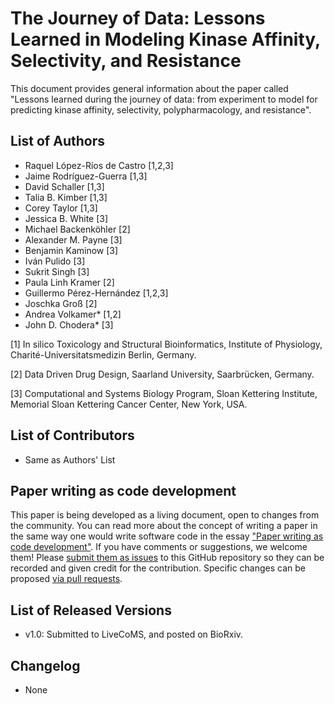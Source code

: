 # The Journey of Data: Lessons Learned in Modeling Kinase Affinity, Selectivity, and Resistance

This document provides general information about the paper called "Lessons learned during the journey of data: from experiment to model for predicting kinase affinity, selectivity, polypharmacology, and resistance".

## List of Authors

- Raquel López-Ríos de Castro [1,2,3]
- Jaime Rodríguez-Guerra [1,3]
- David Schaller [1,3]
- Talia B. Kimber [1,3]
- Corey Taylor [1,3]
- Jessica B. White [3]
- Michael Backenköhler [2]
- Alexander M. Payne [3]
- Benjamin Kaminow [3]
- Iván Pulido [3]
- Sukrit Singh [3]
- Paula Linh Kramer [2]
- Guillermo Pérez-Hernández [1,2,3]
- Joschka Groß [2]
- Andrea Volkamer* [1,2]
- John D. Chodera* [3]


[1] In silico Toxicology and Structural Bioinformatics, Institute of Physiology, Charité-Universitatsmedizin Berlin, Germany.

[2] Data Driven Drug Design, Saarland University, Saarbrücken, Germany.

[3] Computational and Systems Biology Program, Sloan Kettering Institute, Memorial Sloan Kettering Cancer Center, New York, USA.

## List of Contributors
- Same as Authors' List

## Paper writing as code development
<!-- This discussion is so that people know how to contribute to your document. -->
This paper is being developed as a living document, open to changes from the community. You can read more about the concept of writing a paper in the same way one would write software code in the essay ["Paper writing as code development"](https://livecomsjournal.github.io/about/paper_code/). If you have comments or suggestions, we welcome them! Please [submit them as issues](https://guides.github.com/features/issues/) to this GitHub repository so they can be recorded and given credit for the contribution. Specific changes can be proposed [via pull requests](https://help.github.com/articles/about-pull-requests/).

## List of Released Versions
- v1.0: Submitted to LiveCoMS, and posted on BioRxiv.

## Changelog
- None

